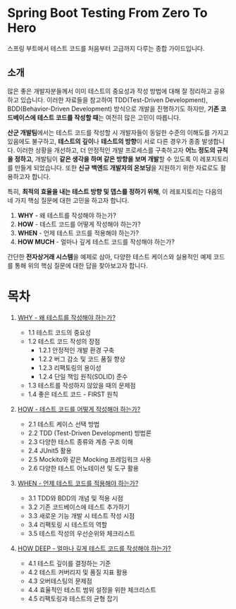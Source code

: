 # Spring Boot Testing From Zero To Hero

스프링 부트에서 테스트 코드를 처음부터 고급까지 다루는 종합 가이드입니다.

## 소개

많은 좋은 개발자분들께서 이미 테스트의 중요성과 작성 방법에 대해 잘 정리하고 공유하고 있습니다. 이러한 자료들을 참고하여 TDD(Test-Driven Development), BDD(Behavior-Driven Development) 방식으로 개발을 진행하기도 하지만, **기존 코드베이스에 테스트 코드를 작성할 때**는 여전히 많은 고민이 따릅니다.

**산군 개발팀**에서는 테스트 코드를 작성할 시 개발자들이 동일한 수준의 이해도를 가지고 있음에도 불구하고, **테스트의 깊이**나 **테스트의 방향**이 서로 다른 경우가 종종 발생합니다. 이러한 상황을 개선하고, 더 안정적인 개발 프로세스를 구축하고자 **어느 정도의 규칙을 정하고**, 개발팀이 **같은 생각을 하며 같은 방향을 보며 개발**할 수 있도록 이 레포지토리를 만들게 되었습니다. 또한 **신규 백엔드 개발자의 온보딩**을 지원하기 위한 자료로도 활용하고자 합니다.

특히, **최적의 효율을 내는 테스트 방향 및 뎁스를 정하기 위해**, 이 레포지토리는 다음의 네 가지 핵심 질문에 대한 고민을 하고자 합니다.

1. **WHY** - 왜 테스트를 작성해야 하는가?
2. **HOW** - 테스트 코드를 어떻게 작성해야 하는가?
3. **WHEN** - 언제 테스트 코드를 적용해야 하는가?
4. **HOW MUCH** - 얼마나 깊게 테스트 코드를 작성해야 하는가?

간단한 **전자상거래 시스템**을 예제로 삼아, 다양한 테스트 케이스와 실용적인 예제 코드를 통해 위의 핵심 질문에 대한 답을 찾아보고자 합니다.

# 목차

1. [WHY - 왜 테스트를 작성해야 하는가?](https://github.com/junhkang/springboot-testing-from-zero-to-hero/blob/main/docs/1.WHY%20-%20%EC%99%9C%20%ED%85%8C%EC%8A%A4%ED%8A%B8%EB%A5%BC%20%EC%9E%91%EC%84%B1%ED%95%B4%EC%95%BC%20%ED%95%98%EB%8A%94%EA%B0%80%3F.md)
    - 1.1 테스트 코드의 중요성
    - 1.2 테스트 코드 작성의 장점
        - 1.2.1 안정적인 개발 환경 구축
        - 1.2.2 버그 감소 및 코드 품질 향상
        - 1.2.3 리팩토링의 용이성
        - 1.2.4 단일 책임 원칙(SOLID) 준수
    - 1.3 테스트를 작성하지 않았을 때의 문제점
    - 1.4 좋은 테스트 코드 - FIRST 원칙


2. [HOW - 테스트 코드를 어떻게 작성해야 하는가?](https://github.com/junhkang/springboot-testing-from-zero-to-hero/blob/main/docs/2.HOW%20-%20%ED%85%8C%EC%8A%A4%ED%8A%B8%20%EC%BD%94%EB%93%9C%EB%A5%BC%20%EC%96%B4%EB%96%BB%EA%B2%8C%20%EC%9E%91%EC%84%B1%ED%95%B4%EC%95%BC%20%ED%95%98%EB%8A%94%EA%B0%80%3F.md)
    - 2.1 테스트 케이스 선택 방법
    - 2.2 TDD (Test-Driven Development) 방법론
    - 2.3 다양한 테스트 종류와 계층 구조 이해
    - 2.4 JUnit5 활용
    - 2.5 Mockito와 같은 Mocking 프레임워크 사용
    - 2.6 다양한 테스트 어노테이션 및 도구 활용


3. [WHEN - 언제 테스트 코드를 적용해야 하는가?](https://github.com/junhkang/springboot-testing-from-zero-to-hero/blob/main/docs/3.WHEN%20-%20%EC%96%B8%EC%A0%9C%20%ED%85%8C%EC%8A%A4%ED%8A%B8%20%EC%BD%94%EB%93%9C%EB%A5%BC%20%EC%A0%81%EC%9A%A9%ED%95%B4%EC%95%BC%20%ED%95%98%EB%8A%94%EA%B0%80%3F.md)
    - 3.1 TDD와 BDD의 개념 및 적용 시점
    - 3.2 기존 코드베이스에 테스트 추가하기
    - 3.3 새로운 기능 개발 시 테스트 작성 시점
    - 3.4 리팩토링 시 테스트의 역할
    - 3.5 테스트 작성의 우선순위와 체크리스트


4. [HOW DEEP - 얼마나 깊게 테스트 코드를 작성해야 하는가?](https://github.com/junhkang/springboot-testing-from-zero-to-hero/blob/main/docs/4.HOW%20DEEP%20-%20%EC%96%BC%EB%A7%88%EB%82%98%20%EA%B9%8A%EA%B2%8C%20%ED%85%8C%EC%8A%A4%ED%8A%B8%20%EC%BD%94%EB%93%9C%EB%A5%BC%20%EC%9E%91%EC%84%B1%ED%95%B4%EC%95%BC%20%ED%95%98%EB%8A%94%EA%B0%80%3F.md)
    - 4.1 테스트 깊이를 결정하는 기준
    - 4.2 테스트 커버리지 및 품질 지표 활용
    - 4.3 오버테스팅의 문제점
    - 4.4 효율적인 테스트 범위 설정을 위한 체크리스트
    - 4.5 리팩토링과 테스트의 균형 잡기